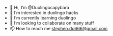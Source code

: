 - 👋 Hi, I’m @Duolingocapybara
- 👀 I’m interested in duolingo hacks
- 🌱 I’m currently learning duolingo
- 💞️ I’m looking to collaborate on many stuff
- 📫 How to reach me stephen.do666@gmail.com

<!---
Duolingocapybara/Duolingocapybara is a ✨ special ✨ repository because its `README.md` (this file) appears on your GitHub profile.
You can click the Preview link to take a look at your changes.
--->
